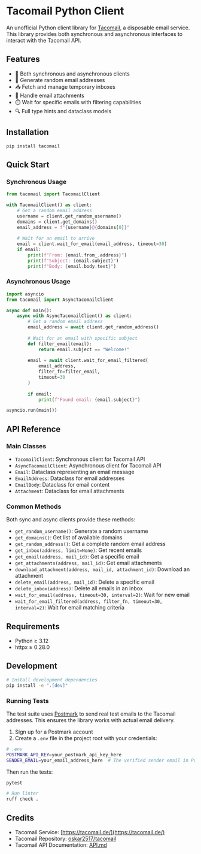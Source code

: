 # Tacomail Python Client

An unofficial Python client library for [Tacomail](https://tacomail.de/), a disposable email service. This library provides both synchronous and asynchronous interfaces to interact with the Tacomail API.

## Features

- 🔄 Both synchronous and asynchronous clients
- 📧 Generate random email addresses
- 📥 Fetch and manage temporary inboxes
- 📎 Handle email attachments
- ⏱️ Wait for specific emails with filtering capabilities
- 🔍 Full type hints and dataclass models

## Installation

```bash
pip install tacomail
```

## Quick Start

### Synchronous Usage

```python
from tacomail import TacomailClient

with TacomailClient() as client:
    # Get a random email address
    username = client.get_random_username()
    domains = client.get_domains()
    email_address = f"{username}@{domains[0]}"
    
    # Wait for an email to arrive
    email = client.wait_for_email(email_address, timeout=30)
    if email:
        print(f"From: {email.from_.address}")
        print(f"Subject: {email.subject}")
        print(f"Body: {email.body.text}")
```

### Asynchronous Usage

```python
import asyncio
from tacomail import AsyncTacomailClient

async def main():
    async with AsyncTacomailClient() as client:
        # Get a random email address
        email_address = await client.get_random_address()
        
        # Wait for an email with specific subject
        def filter_email(email):
            return email.subject == "Welcome!"
            
        email = await client.wait_for_email_filtered(
            email_address,
            filter_fn=filter_email,
            timeout=30
        )
        
        if email:
            print(f"Found email: {email.subject}")

asyncio.run(main())
```

## API Reference

### Main Classes

- `TacomailClient`: Synchronous client for Tacomail API
- `AsyncTacomailClient`: Asynchronous client for Tacomail API
- `Email`: Dataclass representing an email message
- `EmailAddress`: Dataclass for email addresses
- `EmailBody`: Dataclass for email content
- `Attachment`: Dataclass for email attachments

### Common Methods

Both sync and async clients provide these methods:

- `get_random_username()`: Generate a random username
- `get_domains()`: Get list of available domains
- `get_random_address()`: Get a complete random email address
- `get_inbox(address, limit=None)`: Get recent emails
- `get_email(address, mail_id)`: Get a specific email
- `get_attachments(address, mail_id)`: Get email attachments
- `download_attachment(address, mail_id, attachment_id)`: Download an attachment
- `delete_email(address, mail_id)`: Delete a specific email
- `delete_inbox(address)`: Delete all emails in an inbox
- `wait_for_email(address, timeout=30, interval=2)`: Wait for new email
- `wait_for_email_filtered(address, filter_fn, timeout=30, interval=2)`: Wait for email matching criteria

## Requirements

- Python ≥ 3.12
- httpx ≥ 0.28.0

## Development

```bash
# Install development dependencies
pip install -e ".[dev]"
```

### Running Tests

The test suite uses [Postmark](https://postmarkapp.com/) to send real test emails to the Tacomail addresses. This ensures the library works with actual email delivery.

1. Sign up for a Postmark account
2. Create a `.env` file in the project root with your credentials:

```bash
# .env
POSTMARK_API_KEY=your_postmark_api_key_here
SENDER_EMAIL=your_email_address_here  # The verified sender email in Postmark
```

Then run the tests:

```bash
pytest

# Run linter
ruff check .
```

## Credits

- Tacomail Service: [https://tacomail.de/](https://tacomail.de/)
- Tacomail Repository: [oskar2517/tacomail](https://github.com/oskar2517/tacomail)
- Tacomail API Documentation: [API.md](https://github.com/oskar2517/tacomail/blob/main/docs/API.md)

